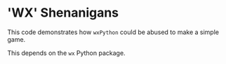 # 'WX' Shenanigans

This code demonstrates how `wxPython` could be abused to make a simple
game.

This depends on the `wx` Python package.

